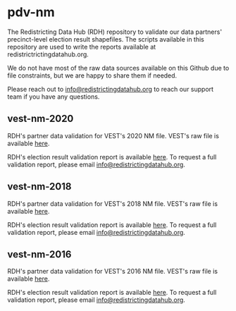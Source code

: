 # pdv-nm

The Redistricting Data Hub (RDH) repository to validate our data partners' precinct-level election result shapefiles. The scripts available in this repository are used to write the reports available at redistrictrictingdatahub.org.

We do not have most of the raw data sources available on this Github due to file constraints, but we are happy to share them if needed.

Please reach out to info@redistrictingdatahub.org to reach our support team if you have any questions.

## vest-nm-2020

RDH's partner data validation for VEST's 2020 NM file. VEST's raw file is available [here](https://dataverse.harvard.edu/file.xhtml?fileId=5425599&version=27.0).

RDH's election result validation report is available [here](https://redistrictingdatahub.org/dataset/vest-2020-new-mexico-precinct-and-election-results/). To request a full validation report, please email info@redistrictingdatahub.org.

## vest-nm-2018

RDH's partner data validation for VEST's 2018 NM file. VEST's raw file is available [here](https://dataverse.harvard.edu/file.xhtml?persistentId=doi:10.7910/DVN/UBKYRU/CW9QXO&version=45.0).

RDH's election result validation report is available [here](https://redistrictingdatahub.org/dataset/vest-2018-new-mexico-precinct-and-election-results/). To request a full validation report, please email info@redistrictingdatahub.org.

## vest-nm-2016

RDH's partner data validation for VEST's 2016 NM file. VEST's raw file is available [here](https://dataverse.harvard.edu/file.xhtml?persistentId=doi:10.7910/DVN/NH5S2I/GYKA9U&version=67.0).

RDH's election result validation report is available [here](https://redistrictingdatahub.org/dataset/vest-2016-new-mexico-precinct-and-election-results/). To request a full validation report, please email info@redistrictingdatahub.org.
